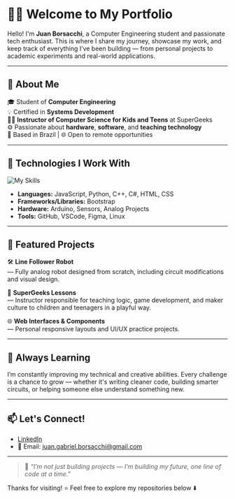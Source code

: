 # 👨‍💻 Welcome to My Portfolio

Hello! I'm **Juan Borsacchi**, a Computer Engineering student and passionate tech enthusiast. This is where I share my journey, showcase my work, and keep track of everything I’ve been building — from personal projects to academic experiments and real-world applications.

---

## 🧠 About Me

🎓 Student of **Computer Engineering**  
💡 Certified in **Systems Development**  
👨‍🏫 **Instructor of Computer Science for Kids and Teens** at SuperGeeks  
⚙️ Passionate about **hardware**, **software**, and **teaching technology**  
📍 Based in Brazil | 🌐 Open to remote opportunities

---

## 🔧 Technologies I Work With

![My Skills](https://skillicons.dev/icons?i=html,css,js,bootstrap,python,c#,cpp,arduino,figma,vscode,github,linux)

- **Languages:** JavaScript, Python, C++, C#, HTML, CSS  
- **Frameworks/Libraries:** Bootstrap  
- **Hardware:** Arduino, Sensors, Analog Projects  
- **Tools:** GitHub, VSCode, Figma, Linux

---

## 📁 Featured Projects

🛠️ **Line Follower Robot**  
— Fully analog robot designed from scratch, including circuit modifications and visual design.

🧠 **SuperGeeks Lessons**  
— Instructor responsible for teaching logic, game development, and maker culture to children and teenagers in a playful way.

🌐 **Web Interfaces & Components**  
— Personal responsive layouts and UI/UX practice projects.

---

## 🌱 Always Learning

I’m constantly improving my technical and creative abilities. Every challenge is a chance to grow — whether it's writing cleaner code, building smarter circuits, or helping someone else understand something new.

---

## 📫 Let's Connect!

- [LinkedIn](https://www.linkedin.com/in/juanborsacchi)  
- 📧 Email: juan.gabriel.borsacchi@gmail.com  

---

> 💬 *“I’m not just building projects — I’m building my future, one line of code at a time.”*

Thanks for visiting! ⭐ Feel free to explore my repositories below ⬇️
